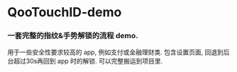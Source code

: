 # QooTouchID-demo

### 一套完整的指纹&手势解锁的流程 demo.

用于一些安全性要求较高的 app, 例如支付或金融理财类.
包含设置页面, 回退到后台超过30s再回到 app 时的解锁. 可以完整搬运到项目里. 
